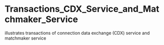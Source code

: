 # Transactions_CDX_Service_and_Matchmaker_Service
illustrates transactions of connection data exchange (CDX) service and matchmaker service

